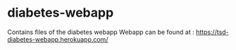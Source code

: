 # diabetes-webapp
Contains files of the diabetes webapp
Webapp can be found at : https://tsd-diabetes-webapp.herokuapp.com/
